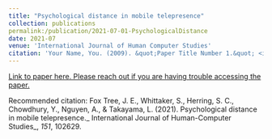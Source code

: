 ```yaml
---
title: "Psychological distance in mobile telepresence"
collection: publications
permalink:/publication/2021-07-01-PsychologicalDistance
date: 2021-07
venue: 'International Journal of Human Computer Studies'
citation: 'Your Name, You. (2009). &quot;Paper Title Number 1.&quot; <i>Journal 1</i>. 1(1).'
---
```



[Link to paper here. Please reach out if you are having trouble accessing the paper.]([http://academicpages.github.io/files/paper1.pdf](https://www.sciencedirect.com/science/article/pii/S1071581921000471))

Recommended citation: Fox Tree, J. E., Whittaker, S., Herring, S. C., Chowdhury, Y., Nguyen, A., & Takayama, L. (2021). Psychological distance in mobile telepresence._ International Journal of Human-Computer Studies_, _151_, 102629.
